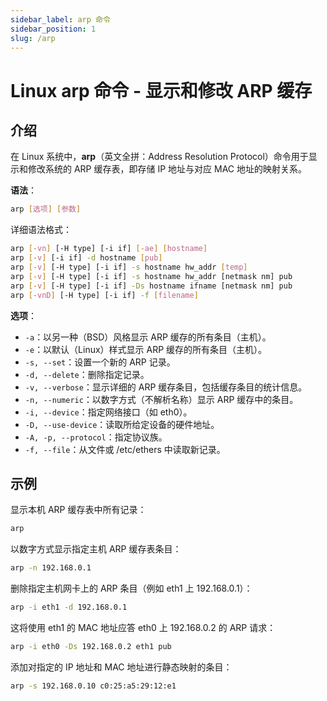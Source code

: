 ```yaml
---
sidebar_label: arp 命令
sidebar_position: 1
slug: /arp
---
```


# Linux arp 命令 - 显示和修改 ARP 缓存



## 介绍

在 Linux 系统中，**arp**（英文全拼：Address Resolution Protocol）命令用于显示和修改系统的 ARP 缓存表，即存储 IP 地址与对应 MAC 地址的映射关系。

**语法**：

```bash
arp [选项] [参数]
```

详细语法格式：

```bash
arp [-vn] [-H type] [-i if] [-ae] [hostname]
arp [-v] [-i if] -d hostname [pub]
arp [-v] [-H type] [-i if] -s hostname hw_addr [temp]
arp [-v] [-H type] [-i if] -s hostname hw_addr [netmask nm] pub
arp [-v] [-H type] [-i if] -Ds hostname ifname [netmask nm] pub
arp [-vnD] [-H type] [-i if] -f [filename]
```

**选项**：

- `-a`：以另一种（BSD）风格显示 ARP 缓存的所有条目（主机）。
- `-e`：以默认（Linux）样式显示 ARP 缓存的所有条目（主机）。
- `-s, --set`：设置一个新的 ARP 记录。
- `-d, --delete`：删除指定记录。
- `-v, --verbose`：显示详细的 ARP 缓存条目，包括缓存条目的统计信息。
- `-n, --numeric`：以数字方式（不解析名称）显示 ARP 缓存中的条目。
- `-i, --device`：指定网络接口（如 eth0）。
- `-D, --use-device`：读取所给定设备的硬件地址。
- `-A, -p, --protocol`：指定协议族。
- `-f, --file`：从文件或 /etc/ethers 中读取新记录。



## 示例

显示本机 ARP 缓存表中所有记录：

```bash
arp
```

以数字方式显示指定主机 ARP 缓存表条目：

```bash
arp -n 192.168.0.1
```

删除指定主机网卡上的 ARP 条目（例如 eth1 上 192.168.0.1）：

```bash
arp -i eth1 -d 192.168.0.1
```

这将使用 eth1 的 MAC 地址应答 eth0 上 192.168.0.2 的 ARP 请求：

```bash
arp -i eth0 -Ds 192.168.0.2 eth1 pub
```

添加对指定的 IP 地址和 MAC 地址进行静态映射的条目：

```bash
arp -s 192.168.0.10 c0:25:a5:29:12:e1
```

